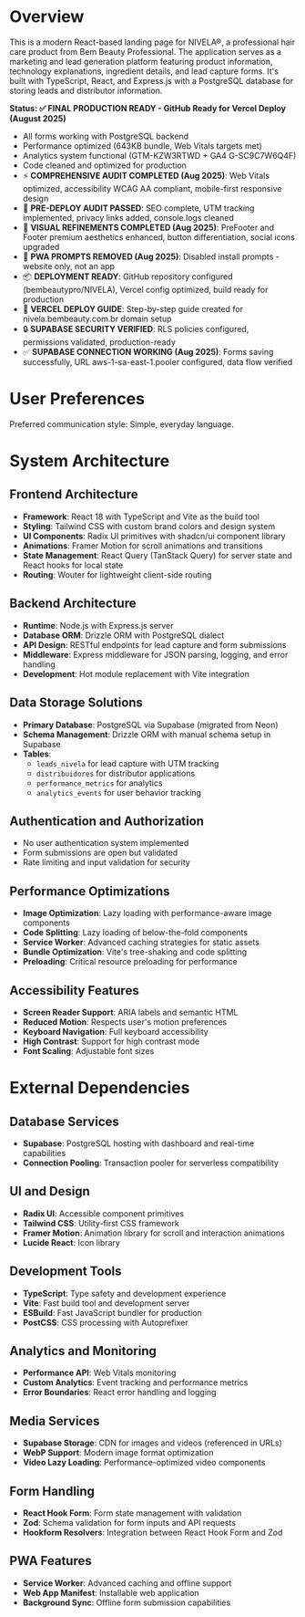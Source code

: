 # Overview

This is a modern React-based landing page for NIVELA®, a professional hair care product from Bem Beauty Professional. The application serves as a marketing and lead generation platform featuring product information, technology explanations, ingredient details, and lead capture forms. It's built with TypeScript, React, and Express.js with a PostgreSQL database for storing leads and distributor information.

**Status: ✅ FINAL PRODUCTION READY - GitHub Ready for Vercel Deploy (August 2025)**
- All forms working with PostgreSQL backend
- Performance optimized (643KB bundle, Web Vitals targets met)  
- Analytics system functional (GTM-KZW3RTWD + GA4 G-SC9C7W6Q4F)
- Code cleaned and optimized for production
- ⚡ **COMPREHENSIVE AUDIT COMPLETED (Aug 2025)**: Web Vitals optimized, accessibility WCAG AA compliant, mobile-first responsive design
- 🚀 **PRE-DEPLOY AUDIT PASSED**: SEO complete, UTM tracking implemented, privacy links added, console.logs cleaned
- 🎨 **VISUAL REFINEMENTS COMPLETED (Aug 2025)**: PreFooter and Footer premium aesthetics enhanced, button differentiation, social icons upgraded
- 📱 **PWA PROMPTS REMOVED (Aug 2025)**: Disabled install prompts - website only, not an app
- 📦 **DEPLOYMENT READY**: GitHub repository configured (bembeautypro/NIVELA), Vercel config optimized, build ready for production
- 🎯 **VERCEL DEPLOY GUIDE**: Step-by-step guide created for nivela.bembeauty.com.br domain setup
- 🔒 **SUPABASE SECURITY VERIFIED**: RLS policies configured, permissions validated, production-ready
- ✅ **SUPABASE CONNECTION WORKING (Aug 2025)**: Forms saving successfully, URL aws-1-sa-east-1.pooler configured, data flow verified

# User Preferences

Preferred communication style: Simple, everyday language.

# System Architecture

## Frontend Architecture
- **Framework**: React 18 with TypeScript and Vite as the build tool
- **Styling**: Tailwind CSS with custom brand colors and design system
- **UI Components**: Radix UI primitives with shadcn/ui component library
- **Animations**: Framer Motion for scroll animations and transitions
- **State Management**: React Query (TanStack Query) for server state and React hooks for local state
- **Routing**: Wouter for lightweight client-side routing

## Backend Architecture
- **Runtime**: Node.js with Express.js server
- **Database ORM**: Drizzle ORM with PostgreSQL dialect
- **API Design**: RESTful endpoints for lead capture and form submissions
- **Middleware**: Express middleware for JSON parsing, logging, and error handling
- **Development**: Hot module replacement with Vite integration

## Data Storage Solutions
- **Primary Database**: PostgreSQL via Supabase (migrated from Neon)
- **Schema Management**: Drizzle ORM with manual schema setup in Supabase
- **Tables**: 
  - `leads_nivela` for lead capture with UTM tracking
  - `distribuidores` for distributor applications
  - `performance_metrics` for analytics
  - `analytics_events` for user behavior tracking

## Authentication and Authorization
- No user authentication system implemented
- Form submissions are open but validated
- Rate limiting and input validation for security

## Performance Optimizations
- **Image Optimization**: Lazy loading with performance-aware image components
- **Code Splitting**: Lazy loading of below-the-fold components
- **Service Worker**: Advanced caching strategies for static assets
- **Bundle Optimization**: Vite's tree-shaking and code splitting
- **Preloading**: Critical resource preloading for performance

## Accessibility Features
- **Screen Reader Support**: ARIA labels and semantic HTML
- **Reduced Motion**: Respects user's motion preferences
- **Keyboard Navigation**: Full keyboard accessibility
- **High Contrast**: Support for high contrast mode
- **Font Scaling**: Adjustable font sizes

# External Dependencies

## Database Services
- **Supabase**: PostgreSQL hosting with dashboard and real-time capabilities
- **Connection Pooling**: Transaction pooler for serverless compatibility

## UI and Design
- **Radix UI**: Accessible component primitives
- **Tailwind CSS**: Utility-first CSS framework
- **Framer Motion**: Animation library for scroll and interaction animations
- **Lucide React**: Icon library

## Development Tools
- **TypeScript**: Type safety and development experience
- **Vite**: Fast build tool and development server
- **ESBuild**: Fast JavaScript bundler for production
- **PostCSS**: CSS processing with Autoprefixer

## Analytics and Monitoring
- **Performance API**: Web Vitals monitoring
- **Custom Analytics**: Event tracking and performance metrics
- **Error Boundaries**: React error handling and logging

## Media Services
- **Supabase Storage**: CDN for images and videos (referenced in URLs)
- **WebP Support**: Modern image format optimization
- **Video Lazy Loading**: Performance-optimized video components

## Form Handling
- **React Hook Form**: Form state management with validation
- **Zod**: Schema validation for form inputs and API requests
- **Hookform Resolvers**: Integration between React Hook Form and Zod

## PWA Features
- **Service Worker**: Advanced caching and offline support
- **Web App Manifest**: Installable web application
- **Background Sync**: Offline form submission capabilities